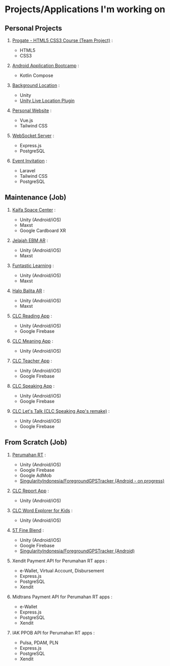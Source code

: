 # Projects/Applications I'm working on

## Personal Projects

1. [Progate - HTML5 CSS3 Course (Team Project)](https://krlan2789.github.io/progate-ceb-e02) :
  
    - HTML5
    - CSS3

2. [Android Application Bootcamp](https://github.com/krlan2789/Sanbercode-B48-Final-Project) :
  
    - Kotlin Compose

3. [Background Location](https://github.com/krlan2789/Unity-Background-Location) :
  
    - Unity
    - [Unity Live Location Plugin](https://github.com/krlan2789/Unity-LAN-LiveLocation-Plugin)

4. [Personal Website](https://erlankurnia.github.io) :
  
    - Vue.js
    - Tailwind CSS

5. [WebSocket Server](https://github.com/krlan2789/express-ws-app) :
  
    - Express.js
    - PostgreSQL

6. [Event Invitation](https://invitation.kuryana.id) :
  
    - Laravel
    - Tailwind CSS
    - PostgreSQL

## Maintenance (Job)

1. [Kaifa Space Center](https://play.google.com/store/apps/details?id=com.kaifa.learning) :
  
    - Unity (Android/iOS)
    - Maxst
    - Google Cardboard XR

2. [Jelajah EBM AR](https://play.google.com/store/apps/details?id=com.mizan.map.ebmar) :
  
    - Unity (Android/iOS)
    - Maxst

3. [Funtastic Learning](https://play.google.com/store/apps/details?id=com.mizan.map.funtasticlearning) :
  
    - Unity (Android/iOS)
    - Maxst

4. [Halo Balita AR](https://play.google.com/store/apps/details?id=com.mizan.map.halobalitaar) :
  
    - Unity (Android/iOS)
    - Maxst

5. [CLC Reading App](https://play.google.com/store/apps/details?id=com.anakpintar.clcreading) :
  
    - Unity (Android/iOS)
    - Google Firebase

6. [CLC Meaning App](https://play.google.com/store/apps/details?id=com.anakpintar.clcmeaning) :
  
    - Unity (Android/iOS)

7. [CLC Teacher App](https://play.google.com/store/apps/details?id=com.anakpintar.clcteacherapp) :
  
    - Unity (Android/iOS)
    - Google Firebase

8. [CLC Speaking App](https://play.google.com/store/apps/details?id=com.anakpintar.clcspeaking) :
  
    - Unity (Android/iOS)
    - Google Firebase

9. [CLC Let's Talk (CLC Speaking App's remake)](https://play.google.com/store/apps/details?id=com.anakpintar.clcstudentdsnew) :
  
    - Unity (Android/iOS)
    - Google Firebase

## From Scratch (Job)

1. [Perumahan RT](https://play.google.com/store/apps/details?id=com.anakpintar.perumahan) :
  
    - Unity (Android/iOS)
    - Google Firebase
    - Google AdMob
    - [SingularityIndonesia/ForegroundGPSTracker (Android - on progress)](https://github.com/SingularityIndonesia/ForegroundGPSTracker)

2. [CLC Report App](https://play.google.com/store/apps/details?id=com.anakpintar.clcreport) :
  
    - Unity (Android/iOS)

3. [CLC Word Explorer for Kids](https://play.google.com/store/apps/details?id=com.AnakPintar.CLCMeaningforKids) :
  
    - Unity (Android/iOS)

4. [5T Fine Blend](https://play.google.com/store/apps/details?id=com.AnakPintar.SalesTracker) :
  
    - Unity (Android/iOS)
    - Google Firebase
    - [SingularityIndonesia/ForegroundGPSTracker (Android)](https://github.com/SingularityIndonesia/ForegroundGPSTracker)

5. Xendit Payment API for Perumahan RT apps :
  
    - e-Wallet, Virtual Account, Disbursement
    - Express.js
    - PostgreSQL
    - Xendit

6. Midtrans Payment API for Perumahan RT apps :
  
    - e-Wallet
    - Express.js
    - PostgreSQL
    - Xendit

7. IAK PPOB API for Perumahan RT apps :
  
    - Pulsa, PDAM, PLN
    - Express.js
    - PostgreSQL
    - Xendit
